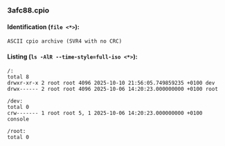 ### 3afc88.cpio
#### Identification (`file <*>`):
```
ASCII cpio archive (SVR4 with no CRC)
```
#### Listing (`ls -AlR --time-style=full-iso <*>`):
```
/:
total 8
drwxr-xr-x 2 root root 4096 2025-10-10 21:56:05.749859235 +0100 dev
drwx------ 2 root root 4096 2025-10-06 14:20:23.000000000 +0100 root

/dev:
total 0
crw------- 1 root root 5, 1 2025-10-06 14:20:23.000000000 +0100 console

/root:
total 0
```

